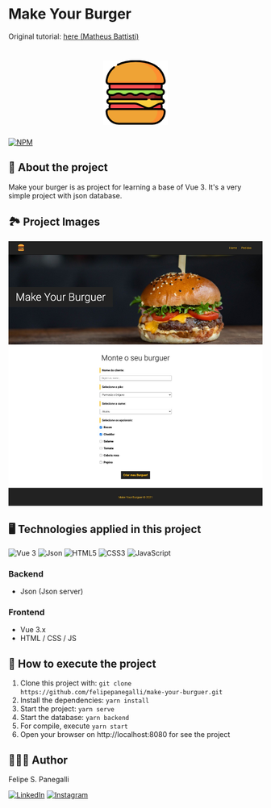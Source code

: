 # Make Your Burger
Original tutorial: <a href="https://www.youtube.com/playlist?list=PLnDvRpP8BnezDglaAvtWgQXzsOmXUuRHL" target="_blank">here (Matheus Battisti)</a>

<h1 align="center">
    <img src="https://github.com/felipepanegalli/make-your-burguer/blob/main/public/img/logo.png?raw=true" title="make your burger project" />
</h1>

[![NPM](https://img.shields.io/npm/l/react)](https://github.com/felipepanegalli/make-your-burguer/blob/main/LICENSE.md)

## 📝 About the project

Make your burger is as project for learning a base of Vue 3. It's a very simple project with json database.

## 🏞️ Project Images

![Home](https://github.com/felipepanegalli/make-your-burguer/blob/main/public/img/screenshot1.jpeg?raw=true)

## 🖥️ Technologies applied in this project

<span><img alt="Vue 3" src="https://img.shields.io/badge/Vue.js-35495E?style=for-the-badge&logo=vuedotjs&logoColor=4FC08D"/></span>
<span><img alt="Json" src="https://img.shields.io/badge/json-5E5C5C?style=for-the-badge&logo=json&logoColor=white"/></span>
<span><img alt="HTML5" src="https://img.shields.io/badge/html5-%23E34F26.svg?style=for-the-badge&logo=html5&logoColor=white"/></span>
<span><img alt="CSS3" src="https://img.shields.io/badge/css3-%231572B6.svg?style=for-the-badge&logo=css3&logoColor=white"/></span>
<span><img alt="JavaScript" src="https://img.shields.io/badge/javascript-%23323330.svg?style=for-the-badge&logo=javascript&logoColor=%23F7DF1E"/></span>

### Backend

- Json (Json server)

### Frontend

- Vue 3.x
- HTML / CSS / JS

## 📀 How to execute the project

1. Clone this project with: ```git clone https://github.com/felipepanegalli/make-your-burguer.git```
2. Install the dependencies: ```yarn install```
3. Start the project: ```yarn serve```
4. Start the database: ```yarn backend```
5. For compile, execute ```yarn start```
6. Open your browser on http://localhost:8080 for see the project


## 🧑🏻‍💻 Author
Felipe S. Panegalli

<a href="https://www.linkedin.com/in/felipe-panegalli/" target="_blank"><img src="https://img.shields.io/badge/LinkedIn-0077B5?style=for-the-badge&logo=linkedin&logoColor=white" alt="LinkedIn"></a>
<a href="https://www.instagram.com/panegalli/" target="_blank"><img src="https://img.shields.io/badge/Instagram-E4405F?style=for-the-badge&logo=instagram&logoColor=white" alt="Instagram"></a>